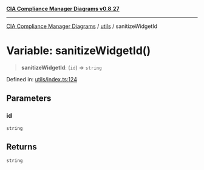 [**CIA Compliance Manager Diagrams v0.8.27**](../../README.md)

***

[CIA Compliance Manager Diagrams](../../modules.md) / [utils](../README.md) / sanitizeWidgetId

# Variable: sanitizeWidgetId()

> **sanitizeWidgetId**: (`id`) => `string`

Defined in: [utils/index.ts:124](https://github.com/Hack23/cia-compliance-manager/blob/26bb73ca86d23be8656cdd29d12202323a449310/src/utils/index.ts#L124)

## Parameters

### id

`string`

## Returns

`string`
